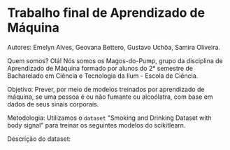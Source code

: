 # Trabalho final de Aprendizado de Máquina

Autores: Emelyn Alves, Geovana Bettero, Gustavo Uchôa, Samira Oliveira.

Quem somos? 
Olá! Nós somos os Magos-do-Pump, grupo da disciplina de Aprendizado de Máquina formado por alunos do 2° semestre de Bacharelado em Ciência e Tecnologia da Ilum - Escola de Ciência. 

Objetivo: Prever, por meio de modelos treinados por aprendizado de máquina, se uma pessoa é ou não fumante ou alcoólatra, com base em dados de seus sinais corporais. 

Metodologia: Utilizamos o `dataset` "Smoking and Drinking Dataset with body signal" para treinar os seguintes modelos do scikitlearn. 

Descrição do dataset: 
